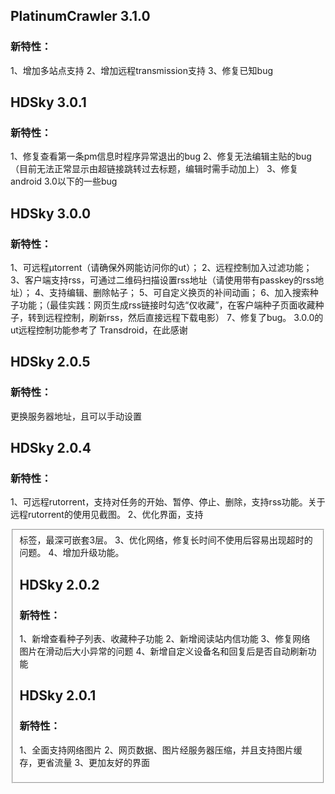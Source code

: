 ﻿## PlatinumCrawler 3.1.0

### 新特性：
1、增加多站点支持
2、增加远程transmission支持
3、修复已知bug


## HDSky 3.0.1

### 新特性：
1、修复查看第一条pm信息时程序异常退出的bug
2、修复无法编辑主贴的bug（目前无法正常显示由超链接跳转过去标题，编辑时需手动加上）
3、修复android 3.0以下的一些bug


## HDSky 3.0.0

### 新特性：
1、可远程μtorrent（请确保外网能访问你的ut）；
2、远程控制加入过滤功能；
3、客户端支持rss，可通过二维码扫描设置rss地址（请使用带有passkey的rss地址）；
4、支持编辑、删除帖子；
5、可自定义换页的补间动画；
6、加入搜索种子功能；（最佳实践：网页生成rss链接时勾选“仅收藏”，在客户端种子页面收藏种子，转到远程控制，刷新rss，然后直接远程下载电影）
7、修复了bug。
3.0.0的ut远程控制功能参考了 Transdroid，在此感谢 


## HDSky 2.0.5

### 新特性：
更换服务器地址，且可以手动设置


## HDSky 2.0.4

### 新特性：
1、可远程rutorrent，支持对任务的开始、暂停、停止、删除，支持rss功能。关于远程rutorrent的使用见截图。
2、优化界面，支持<fieldset>标签，最深可嵌套3层。
3、优化网络，修复长时间不使用后容易出现超时的问题。
4、增加升级功能。


## HDSky 2.0.2

### 新特性：
1、新增查看种子列表、收藏种子功能
2、新增阅读站内信功能
3、修复网络图片在滑动后大小异常的问题
4、新增自定义设备名和回复后是否自动刷新功能 


## HDSky 2.0.1

### 新特性：
1、全面支持网络图片
2、网页数据、图片经服务器压缩，并且支持图片缓存，更省流量
3、更加友好的界面 